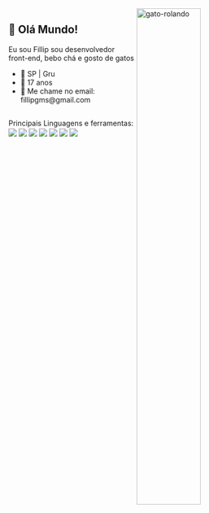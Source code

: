 <img align="right" alt="gato-rolando" src="https://i.pinimg.com/originals/a4/04/46/a40446e62b33a3f911ac47c6ed24565f.gif" style="width: 50%">

## 👋 Olá Mundo!

Eu sou Fillip sou desenvolvedor front-end, bebo chá e gosto de gatos
<br />
<div>
  <ul>
    <li>📌 SP | Gru</li>
    <li>🧣 17 anos</li>
    <li>🎈 Me chame no email: fillipgms@gmail.com</li>
  </ul>
</div>

##

<div style="display: inline_block">
Principais Linguagens e ferramentas: <br />
  <img align="center" src="https://img.shields.io/badge/HTML5-E34F26?style=for-the-badge&logo=html5&logoColor=white">
  <img align="center" src="https://img.shields.io/badge/CSS3-1572B6?style=for-the-badge&logo=css3&logoColor=white">
  <img align="center" src="https://img.shields.io/badge/JavaScript-323330?style=for-the-badge&logo=javascript&logoColor=F7DF1E">
  <img align="center" src="https://img.shields.io/badge/TypeScript-007ACC?style=for-the-badge&logo=typescript&logoColor=white">
  <img align="center" src="https://img.shields.io/badge/React-20232A?style=for-the-badge&logo=react&logoColor=61DAFB">
  <img align="center" src="https://img.shields.io/badge/Next-black?style=for-the-badge&logo=next.js&logoColor=white">
  <img align="center" src="https://img.shields.io/badge/tailwindcss-%2338B2AC.svg?style=for-the-badge&logo=tailwind-css&logoColor=white">
</div>
<br>
